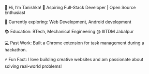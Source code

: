 👋 Hi, I’m Tanishka!
🚀 Aspiring Full-Stack Developer | Open Source Enthusiast

🔭 Currently exploring: Web Development, Android development

📚 Education: BTech, Mechanical Engineering @ IIITDM Jabalpur

💻 Past Work:
Built a Chrome extension for task management during a hackathon.

⚡ Fun Fact: I love building creative websites and am passionate about solving real-world problems!

<!---
tanishkaa08/tanishkaa08 is a ✨ special ✨ repository because its `README.md` (this file) appears on your GitHub profile.
You can click the Preview link to take a look at your changes.
--->
